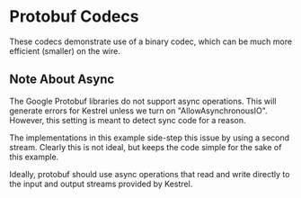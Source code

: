 ﻿# Protobuf Codecs

These codecs demonstrate use of a binary codec, which can be much more
efficient (smaller) on the wire.

## Note About Async

The Google Protobuf libraries do not support async operations. This will
generate errors for Kestrel unless we turn on "AllowAsynchronousIO". However, 
this setting is meant to detect sync code for a reason.

The implementations in this example side-step this issue by using a second
stream. Clearly this is not ideal, but keeps the code simple for the sake 
of this example.

Ideally, protobuf should use async operations that read and write directly
to the input and output streams provided by Kestrel.